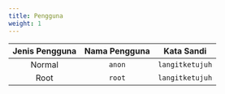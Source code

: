 ```yaml
---
title: Pengguna
weight: 1
---
```



**Jenis Pengguna** | **Nama Pengguna** | **Kata Sandi** 
:---: | :---: | :---:
Normal | `anon` | `langitketujuh`
Root | `root` | `langitketujuh`

